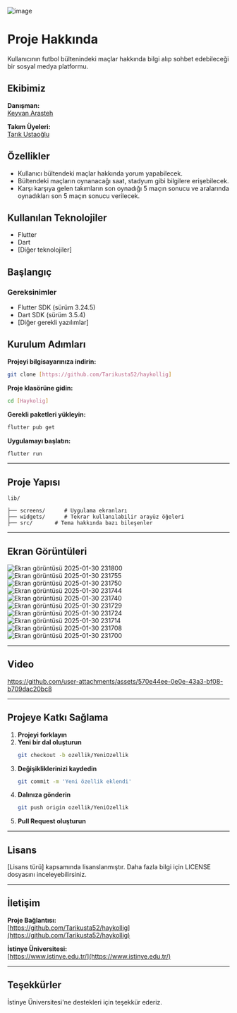 ![image](https://github.com/user-attachments/assets/35cd3959-0919-407c-8bd9-dcb5f0efec71)

# Proje Hakkında

Kullanıcının futbol bültenindeki maçlar hakkında bilgi alıp sohbet edebileceği bir sosyal medya platformu.

## Ekibimiz

**Danışman:**  
[Keyvan Arasteh](https://github.com/keyvanarasteh)

**Takım Üyeleri:**  
[Tarık Ustaoğlu](https://github.com/Tarikusta52)

## Özellikler

- Kullanıcı bültendeki maçlar hakkında yorum yapabilecek.  
- Bültendeki maçların oynanacağı saat, stadyum gibi bilgilere erişebilecek.  
- Karşı karşıya gelen takımların son oynadığı 5 maçın sonucu ve aralarında oynadıkları son 5 maçın sonucu verilecek.  

## Kullanılan Teknolojiler

- Flutter  
- Dart  
- [Diğer teknolojiler]  

## Başlangıç

### Gereksinimler

- Flutter SDK (sürüm 3.24.5)  
- Dart SDK (sürüm 3.5.4)  
- [Diğer gerekli yazılımlar]  


## Kurulum Adımları

**Projeyi bilgisayarınıza indirin:**

```bash
git clone [https://github.com/Tarikusta52/haykollig]
```

**Proje klasörüne gidin:**

```bash
cd [Haykolig]
```

**Gerekli paketleri yükleyin:**

```bash
flutter pub get
```

**Uygulamayı başlatın:**

```bash
flutter run
```

---

## Proje Yapısı

```
lib/

├── screens/      # Uygulama ekranları
├── widgets/      # Tekrar kullanılabilir arayüz öğeleri
├── src/       # Tema hakkında bazı bileşenler

```

---

## Ekran Görüntüleri
![Ekran görüntüsü 2025-01-30 231800](https://github.com/user-attachments/assets/afe528bd-69f4-4167-9d07-3464ee5b5a62)
![Ekran görüntüsü 2025-01-30 231755](https://github.com/user-attachments/assets/aa4df72e-b69d-4f66-98f0-03be2e310fc5)
![Ekran görüntüsü 2025-01-30 231750](https://github.com/user-attachments/assets/3c3d9cf5-fe19-47a7-9b4e-6f1a9f54d3da)
![Ekran görüntüsü 2025-01-30 231744](https://github.com/user-attachments/assets/bb709137-057c-4654-bed3-cd1ce168d0ea)
![Ekran görüntüsü 2025-01-30 231740](https://github.com/user-attachments/assets/08411332-2e5c-4eba-abb2-eb19272bef53)
![Ekran görüntüsü 2025-01-30 231729](https://github.com/user-attachments/assets/93f14515-00bb-443d-9471-bc5dfd23464d)
![Ekran görüntüsü 2025-01-30 231724](https://github.com/user-attachments/assets/152aba35-1a31-4e33-8d7c-e0b9108e73a2)
![Ekran görüntüsü 2025-01-30 231714](https://github.com/user-attachments/assets/c77917af-88db-41e0-9c0a-ef5dca4111e1)
![Ekran görüntüsü 2025-01-30 231708](https://github.com/user-attachments/assets/1e36c189-e921-4a82-885e-1a5284567fa1)
![Ekran görüntüsü 2025-01-30 231700](https://github.com/user-attachments/assets/0b72b3cc-211f-4314-9750-b6748bb4294c)

---

## Video


https://github.com/user-attachments/assets/570e44ee-0e0e-43a3-bf08-b709dac20bc8



---

## Projeye Katkı Sağlama

1. **Projeyi forklayın**  
2. **Yeni bir dal oluşturun**  
   ```bash
   git checkout -b ozellik/YeniOzellik
   ```
3. **Değişikliklerinizi kaydedin**  
   ```bash
   git commit -m 'Yeni özellik eklendi'
   ```
4. **Dalınıza gönderin**  
   ```bash
   git push origin ozellik/YeniOzellik
   ```
5. **Pull Request oluşturun**

---

## Lisans

[Lisans türü] kapsamında lisanslanmıştır. Daha fazla bilgi için LICENSE dosyasını inceleyebilirsiniz.

---

## İletişim

**Proje Bağlantısı:**  
[https://github.com/Tarikusta52/haykollig](https://github.com/Tarikusta52/haykollig)

**İstinye Üniversitesi:**  
[https://www.istinye.edu.tr/](https://www.istinye.edu.tr/)

---

## Teşekkürler

İstinye Üniversitesi'ne destekleri için teşekkür ederiz.
